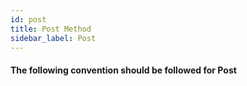 ```yaml
---
id: post
title: Post Method
sidebar_label: Post
---
```


#### The following convention should be followed for Post
